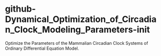 # github-Dynamical_Optimization_of_Circadian_Clock_Modeling_Parameters-init
Optimize the Parameters of the Mammalian Circadian Clock Systems of Ordinary Differential Equation Model.
